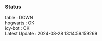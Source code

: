 ### Status


table : DOWN  
hogwarts : OK  
icy-bot : OK  
Latest Update : 2024-08-28 13:14:59.159269
